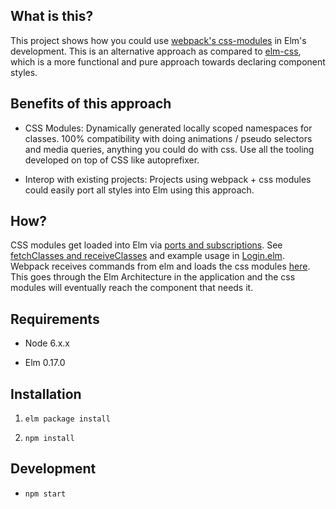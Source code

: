 ## What is this?

This project shows how you could use [webpack's css-modules](https://github.com/webpack/css-loader) in Elm's development. This is an alternative approach as compared to [elm-css](https://github.com/rtfeldman/elm-css), which is a more functional and pure approach towards declaring component styles.


## Benefits of this approach

- CSS Modules: Dynamically generated locally scoped namespaces for classes. 100% compatibility with doing animations / pseudo selectors and media queries, anything you could do with css. Use all the tooling developed on top of CSS like autoprefixer.

- Interop with existing projects: Projects using webpack + css modules could easily port all styles into Elm using this approach.


## How?

CSS modules get loaded into Elm via [ports and subscriptions](http://guide.elm-lang.org/interop/javascript.html). See [fetchClasses and receiveClasses](/src/Class.elm) and example usage in [Login.elm](/src/Login.elm). Webpack receives commands from elm and loads the css modules [here](/src/index.js). This goes through the Elm Architecture in the application and the css modules will eventually reach the component that needs it.

## Requirements

- Node 6.x.x

- Elm 0.17.0


## Installation

1. `elm package install`

2. `npm install`


## Development

- `npm start`
